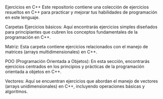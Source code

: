 Ejercicios en C++
Este repositorio contiene una colección de ejercicios resueltos en C++ para practicar y mejorar tus habilidades de programación en este lenguaje.

Carpetas
Ejercicios básicos: Aquí encontrarás ejercicios simples diseñados para principiantes que cubren los conceptos fundamentales de la programación en C++.

Matriz: Esta carpeta contiene ejercicios relacionados con el manejo de matrices (arrays multidimensionales) en C++.

POO (Programación Orientada a Objetos): En esta sección, encontrarás ejercicios centrados en los principios y prácticas de la programación orientada a objetos en C++.

Vectores: Aquí se encuentran ejercicios que abordan el manejo de vectores (arrays unidimensionales) en C++, incluyendo operaciones básicas y algoritmos.
